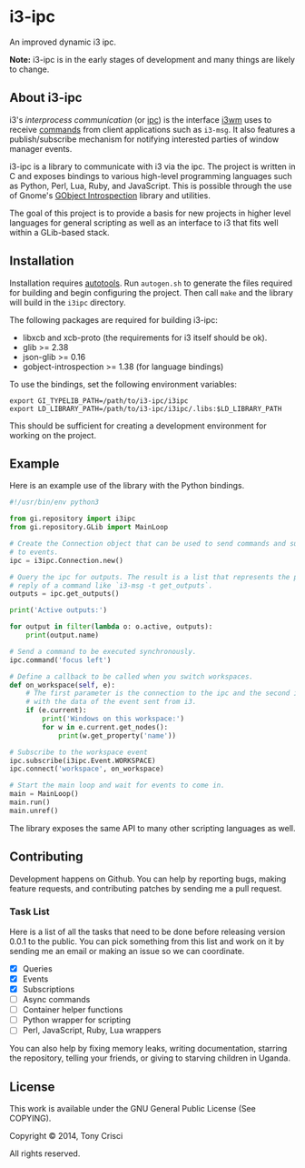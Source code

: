 # i3-ipc

An improved dynamic i3 ipc.

**Note:** i3-ipc is in the early stages of development and many things are likely to change.

## About i3-ipc

i3's *interprocess communication* (or [ipc](http://i3wm.org/docs/ipc.html)) is the interface [i3wm](http://i3wm.org) uses to receive [commands](http://i3wm.org/docs/userguide.html#_list_of_commands) from client applications such as `i3-msg`. It also features a publish/subscribe mechanism for notifying interested parties of window manager events.

i3-ipc is a library to communicate with i3 via the ipc. The project is written in C and exposes bindings to various high-level programming languages such as Python, Perl, Lua, Ruby, and JavaScript. This is possible through the use of Gnome's [GObject Introspection](https://wiki.gnome.org/action/show/Projects/GObjectIntrospection?action=show&redirect=GObjectIntrospection) library and utilities.

The goal of this project is to provide a basis for new projects in higher level languages for general scripting as well as an interface to i3 that fits well within a GLib-based stack.

## Installation

Installation requires [autotools](https://en.wikipedia.org/wiki/GNU_build_system). Run `autogen.sh` to generate the files required for building and begin configuring the project. Then call `make` and the library will build in the `i3ipc` directory.

The following packages are required for building i3-ipc:

* libxcb and xcb-proto (the requirements for i3 itself should be ok).
* glib >= 2.38
* json-glib >= 0.16
* gobject-introspection >= 1.38 (for language bindings)

To use the bindings, set the following environment variables:

    export GI_TYPELIB_PATH=/path/to/i3-ipc/i3ipc
    export LD_LIBRARY_PATH=/path/to/i3-ipc/i3ipc/.libs:$LD_LIBRARY_PATH

This should be sufficient for creating a development environment for working on the project.

## Example

Here is an example use of the library with the Python bindings.

```python
#!/usr/bin/env python3

from gi.repository import i3ipc
from gi.repository.GLib import MainLoop

# Create the Connection object that can be used to send commands and subscribe
# to events.
ipc = i3ipc.Connection.new()

# Query the ipc for outputs. The result is a list that represents the parsed
# reply of a command like `i3-msg -t get_outputs`.
outputs = ipc.get_outputs()

print('Active outputs:')

for output in filter(lambda o: o.active, outputs):
    print(output.name)

# Send a command to be executed synchronously.
ipc.command('focus left')

# Define a callback to be called when you switch workspaces.
def on_workspace(self, e):
    # The first parameter is the connection to the ipc and the second is an object
    # with the data of the event sent from i3.
    if (e.current):
        print('Windows on this workspace:')
        for w in e.current.get_nodes():
            print(w.get_property('name'))

# Subscribe to the workspace event
ipc.subscribe(i3ipc.Event.WORKSPACE)
ipc.connect('workspace', on_workspace)

# Start the main loop and wait for events to come in.
main = MainLoop()
main.run()
main.unref()
```

The library exposes the same API to many other scripting languages as well.

## Contributing

Development happens on Github. You can help by reporting bugs, making feature requests, and contributing patches by sending me a pull request.

### Task List

Here is a list of all the tasks that need to be done before releasing version 0.0.1 to the public. You can pick something from this list and work on it by sending me an email or making an issue so we can coordinate.

- [X] Queries
- [X] Events
- [X] Subscriptions
- [ ] Async commands
- [ ] Container helper functions
- [ ] Python wrapper for scripting
- [ ] Perl, JavaScript, Ruby, Lua wrappers

You can also help by fixing memory leaks, writing documentation, starring the repository, telling your friends, or giving to starving children in Uganda.

## License

This work is available under the GNU General Public License (See COPYING).

Copyright © 2014, Tony Crisci

All rights reserved.
